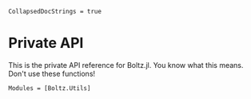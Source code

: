 ```@meta
CollapsedDocStrings = true
```

# Private API

This is the private API reference for Boltz.jl. You know what this means. Don't use these
functions!

```@autodocs
Modules = [Boltz.Utils]
```
